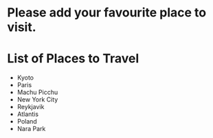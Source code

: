 # Please add your favourite place to visit.

# List of Places to Travel
- Kyoto
- Paris
- Machu Picchu
- New York City
- Reykjavik
- Atlantis
- Poland
- Nara Park
